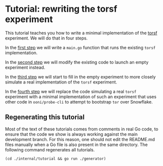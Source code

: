 # Tutorial: rewriting the torsf experiment

This tutorial teaches you how to write a minimal implementation of the
[torsf](https://github.com/ooni/spec/blob/master/nettests/ts-030-torsf.md)
experiment. We will do that in four steps.

In the [first step](chapter01/) we will write a `main.go`
function that runs the existing `torsf` implementation.

In the [second step](chapter02/) we will modify the existing
code to launch an empty experiment instead.

In the [third step](chapter03/) we will start to fill in
the empty experiment to more closely simulate a real implementation
of the `torsf` experiment.

In the [fourth step](chapter04/) we will replace the code
simulating a real `torsf` experiment with a minimal implementation
of such an experiment that uses other code in `ooni/probe-cli` to
attempt to bootstrap `tor` over Snowflake.

## Regenerating this tutorial

Most of the text of these tutorials comes from comments in real
Go code, to ensure that the code we show is always working against
the main development branch. For this reason, one should not edit
the README.md files manually when a Go file is also present in the
same directory. The following command regenerates all tutorials.

```
(cd ./internal/tutorial && go run ./generator)
```